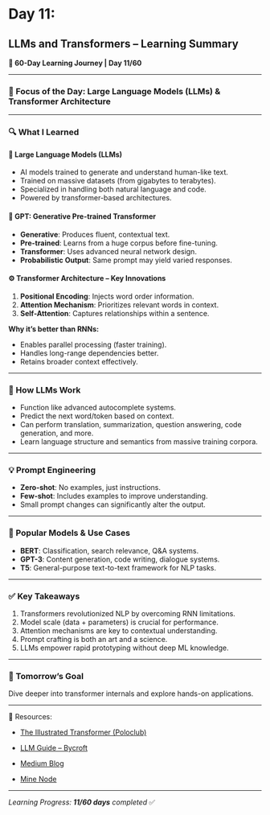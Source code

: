 # Day 11:  
## LLMs and Transformers – Learning Summary  

**🧠 60-Day Learning Journey | Day 11/60**

---

### 📌 Focus of the Day: Large Language Models (LLMs) & Transformer Architecture  

---

### 🔍 What I Learned

#### 🤖 Large Language Models (LLMs)
- AI models trained to generate and understand human-like text.
- Trained on massive datasets (from gigabytes to terabytes).
- Specialized in handling both natural language and code.
- Powered by transformer-based architectures.

#### 🔄 GPT: Generative Pre-trained Transformer
- **Generative**: Produces fluent, contextual text.
- **Pre-trained**: Learns from a huge corpus before fine-tuning.
- **Transformer**: Uses advanced neural network design.
- **Probabilistic Output**: Same prompt may yield varied responses.

#### ⚙️ Transformer Architecture – Key Innovations
1. **Positional Encoding**: Injects word order information.
2. **Attention Mechanism**: Prioritizes relevant words in context.
3. **Self-Attention**: Captures relationships within a sentence.

**Why it’s better than RNNs:**
- Enables parallel processing (faster training).
- Handles long-range dependencies better.
- Retains broader context effectively.

---

### 🎯 How LLMs Work
- Function like advanced autocomplete systems.
- Predict the next word/token based on context.
- Can perform translation, summarization, question answering, code generation, and more.
- Learn language structure and semantics from massive training corpora.

---

### 💡 Prompt Engineering
- **Zero-shot**: No examples, just instructions.
- **Few-shot**: Includes examples to improve understanding.
- Small prompt changes can significantly alter the output.

---

### 🔧 Popular Models & Use Cases
- **BERT**: Classification, search relevance, Q&A systems.
- **GPT-3**: Content generation, code writing, dialogue systems.
- **T5**: General-purpose text-to-text framework for NLP tasks.

---

### ✅ Key Takeaways
1. Transformers revolutionized NLP by overcoming RNN limitations.
2. Model scale (data + parameters) is crucial for performance.
3. Attention mechanisms are key to contextual understanding.
4. Prompt crafting is both an art and a science.
5. LLMs empower rapid prototyping without deep ML knowledge.

---

### 🚀 Tomorrow’s Goal
Dive deeper into transformer internals and explore hands-on applications.

---

🔗 Resources:
- [The Illustrated Transformer (Poloclub)](https://poloclub.github.io/transformer-explainer/)
- [LLM Guide – Bycroft](https://bbycroft.net/llm)

- [Medium Blog](https://medium.com)


- [Mine Node](https://docs.google.com/document/d/1qKZE9Z9MHky1GVl2Sby2kM3Hmdi04fHzI5votkytJs8/edit?usp=sharing)
---

*Learning Progress: **11/60 days** completed* ✅

